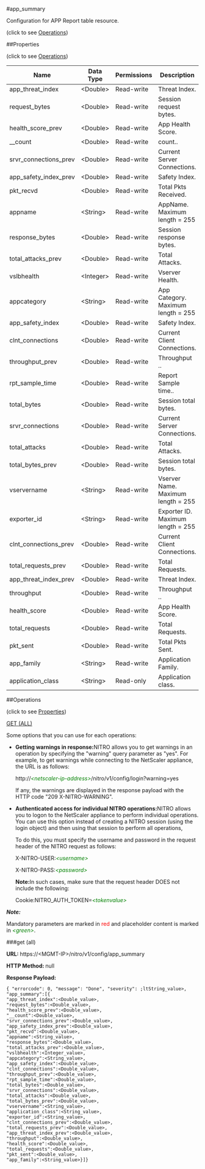#app_summary



Configuration for APP Report table resource.

<span>(click to see [Operations](#operations))</span>



##Properties 

<span>(click to see [Operations](#operations))</span>





<table><thead><tr><th>Name</th><th>Data Type</th><th>Permissions</th><th>Description</th></tr></thead><tbody><tr><td>app_threat_index</td><td>&lt;Double></td><td>Read-write</td><td>Threat Index.</td></tr><tr><td>request_bytes</td><td>&lt;Double></td><td>Read-write</td><td>Session request bytes.</td></tr><tr><td>health_score_prev</td><td>&lt;Double></td><td>Read-write</td><td>App Health Score.</td></tr><tr><td>__count</td><td>&lt;Double></td><td>Read-write</td><td>count..</td></tr><tr><td>srvr_connections_prev</td><td>&lt;Double></td><td>Read-write</td><td>Current Server Connections.</td></tr><tr><td>app_safety_index_prev</td><td>&lt;Double></td><td>Read-write</td><td>Safety Index.</td></tr><tr><td>pkt_recvd</td><td>&lt;Double></td><td>Read-write</td><td>Total Pkts Received.</td></tr><tr><td>appname</td><td>&lt;String></td><td>Read-write</td><td>AppName.<br>Maximum length = 255</td></tr><tr><td>response_bytes</td><td>&lt;Double></td><td>Read-write</td><td>Session response bytes.</td></tr><tr><td>total_attacks_prev</td><td>&lt;Double></td><td>Read-write</td><td>Total Attacks.</td></tr><tr><td>vslbhealth</td><td>&lt;Integer></td><td>Read-write</td><td>Vserver Health.</td></tr><tr><td>appcategory</td><td>&lt;String></td><td>Read-write</td><td>App Category.<br>Maximum length = 255</td></tr><tr><td>app_safety_index</td><td>&lt;Double></td><td>Read-write</td><td>Safety Index.</td></tr><tr><td>clnt_connections</td><td>&lt;Double></td><td>Read-write</td><td>Current Client Connections.</td></tr><tr><td>throughput_prev</td><td>&lt;Double></td><td>Read-write</td><td>Throughput ..</td></tr><tr><td>rpt_sample_time</td><td>&lt;Double></td><td>Read-write</td><td>Report Sample time..</td></tr><tr><td>total_bytes</td><td>&lt;Double></td><td>Read-write</td><td>Session total bytes.</td></tr><tr><td>srvr_connections</td><td>&lt;Double></td><td>Read-write</td><td>Current Server Connections.</td></tr><tr><td>total_attacks</td><td>&lt;Double></td><td>Read-write</td><td>Total Attacks.</td></tr><tr><td>total_bytes_prev</td><td>&lt;Double></td><td>Read-write</td><td>Session total bytes.</td></tr><tr><td>vservername</td><td>&lt;String></td><td>Read-write</td><td>Vserver Name.<br>Maximum length = 255</td></tr><tr><td>exporter_id</td><td>&lt;String></td><td>Read-write</td><td>Exporter ID.<br>Maximum length = 255</td></tr><tr><td>clnt_connections_prev</td><td>&lt;Double></td><td>Read-write</td><td>Current Client Connections.</td></tr><tr><td>total_requests_prev</td><td>&lt;Double></td><td>Read-write</td><td>Total Requests.</td></tr><tr><td>app_threat_index_prev</td><td>&lt;Double></td><td>Read-write</td><td>Threat Index.</td></tr><tr><td>throughput</td><td>&lt;Double></td><td>Read-write</td><td>Throughput ..</td></tr><tr><td>health_score</td><td>&lt;Double></td><td>Read-write</td><td>App Health Score.</td></tr><tr><td>total_requests</td><td>&lt;Double></td><td>Read-write</td><td>Total Requests.</td></tr><tr><td>pkt_sent</td><td>&lt;Double></td><td>Read-write</td><td>Total Pkts Sent.</td></tr><tr><td>app_family</td><td>&lt;String></td><td>Read-write</td><td>Application Family.</td></tr><tr><td>application_class</td><td>&lt;String></td><td>Read-only</td><td>Application class.</td></tr></tbody></table>

##Operations 

<span>(click to see [Properties](#properties))</span>





[GET (ALL)](#get-all)





Some options that you can use for each operations:

<ul><li><p><b>Getting warnings in response:</b>NITRO allows you to get warnings in an operation by specifying the "warning" query parameter as "yes". For example, to get warnings while connecting to the NetScaler appliance, the URL is as follows:</p><p>http://<span style="color:green;font-style:italic;">&lt;netscaler-ip-address&gt;</span>/nitro/v1/config/login?warning=yes</p><p>If any, the warnings are displayed in the response payload with the HTTP code "209 X-NITRO-WARNING".</p></li><li><p><b>Authenticated access for individual NITRO operations:</b>NITRO allows you to logon to the NetScaler appliance to perform individual operations. You can use this option instead of creating a NITRO session (using the login object) and then using that session to perform all operations,</p><p>To do this, you must specify the username and password in the request header of the NITRO request as follows:</p><p>X-NITRO-USER:<span style="color:green;font-style:italic;">&lt;username&gt;</span></p><p>X-NITRO-PASS:<span style="color:green;font-style:italic;">&lt;password&gt;</span></p><p><b>Note:</b>In such cases, make sure that the request header DOES not include the following:</p><p>Cookie:NITRO_AUTH_TOKEN=<span style="color:green;font-style:italic;">&lt;tokenvalue&gt;</span></p></li></ul>







***Note:*** 

Mandatory parameters are marked in <span style="color:#FF0000;">red</span> and placeholder content is marked in <span style="color:green;font-style:italic">&lt;green&gt;</span>.



###get (all)







<b>URL: </b>https://&lt;MGMT-IP&gt;/nitro/v1/config/app_summary

<b>HTTP Method: </b>null

<b>Response Payload: </b>
```
{ "errorcode": 0, "message": "Done", "severity": ;ltString_value>, "app_summary":[{
"app_threat_index":<Double_value>,
"request_bytes":<Double_value>,
"health_score_prev":<Double_value>,
"__count":<Double_value>,
"srvr_connections_prev":<Double_value>,
"app_safety_index_prev":<Double_value>,
"pkt_recvd":<Double_value>,
"appname":<String_value>,
"response_bytes":<Double_value>,
"total_attacks_prev":<Double_value>,
"vslbhealth":<Integer_value>,
"appcategory":<String_value>,
"app_safety_index":<Double_value>,
"clnt_connections":<Double_value>,
"throughput_prev":<Double_value>,
"rpt_sample_time":<Double_value>,
"total_bytes":<Double_value>,
"srvr_connections":<Double_value>,
"total_attacks":<Double_value>,
"total_bytes_prev":<Double_value>,
"vservername":<String_value>,
"application_class":<String_value>,
"exporter_id":<String_value>,
"clnt_connections_prev":<Double_value>,
"total_requests_prev":<Double_value>,
"app_threat_index_prev":<Double_value>,
"throughput":<Double_value>,
"health_score":<Double_value>,
"total_requests":<Double_value>,
"pkt_sent":<Double_value>,
"app_family":<String_value>}]}
```







